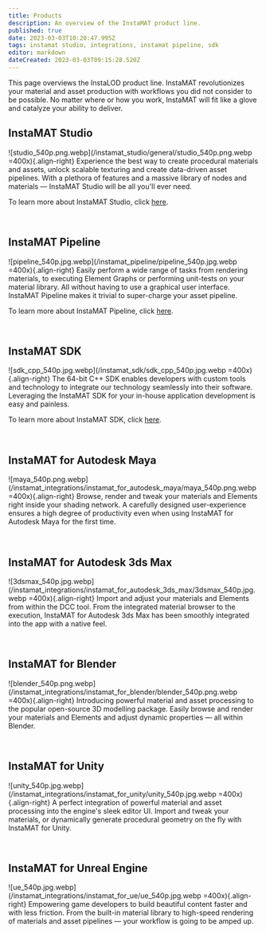 ```yaml
---
title: Products
description: An overview of the InstaMAT product line.
published: true
date: 2023-03-03T10:20:47.995Z
tags: instamat studio, integrations, instamat pipeline, sdk
editor: markdown
dateCreated: 2023-03-03T09:15:28.520Z
---
```


This page overviews the InstaLOD product line. InstaMAT revolutionizes your material and asset production with workflows you did not consider to be possible. No matter where or how you work, InstaMAT will fit like a glove and catalyze your ability to deliver.

## InstaMAT Studio

![studio_540p.png.webp](/instamat_studio/general/studio_540p.png.webp =400x){.align-right} Experience the best way to create procedural materials and assets, unlock scalable texturing and create data-driven asset pipelines. With a plethora of features and a massive library of nodes and materials — InstaMAT Studio will be all you'll ever need.

To learn more about InstaMAT Studio, click [here](/Products/InstaMAT_Studio).

<br style="clear: right;"/>

## InstaMAT Pipeline
![pipeline_540p.jpg.webp](/instamat_pipeline/pipeline_540p.jpg.webp =400x){.align-right} Easily perform a wide range of tasks from rendering materials, to executing Element Graphs or performing unit-tests on your material library. All without having to use a graphical user interface. InstaMAT Pipeline makes it trivial to super-charge your asset pipeline.

To learn more about InstaMAT Pipeline, click [here]().

<br style="clear: right;"/>

## InstaMAT SDK
![sdk_cpp_540p.jpg.webp](/instamat_sdk/sdk_cpp_540p.jpg.webp =400x){.align-right} The 64-bit C++ SDK enables developers with custom tools and technology to integrate our technology seamlessly into their software. Leveraging the InstaMAT SDK for your in-house application development is easy and painless.

To learn more about InstaMAT SDK, click [here]().

<br style="clear: right;"/>

## InstaMAT for Autodesk Maya
![maya_540p.png.webp](/instamat_integrations/instamat_for_autodesk_maya/maya_540p.png.webp =400x){.align-right} Browse, render and tweak your materials and Elements right inside your shading network. A carefully designed user-experience ensures a high degree of productivity even when using InstaMAT for Autodesk Maya for the first time.

<br style="clear: right;"/>

## InstaMAT for Autodesk 3ds Max
![3dsmax_540p.jpg.webp](/instamat_integrations/instamat_for_autodesk_3ds_max/3dsmax_540p.jpg.webp =400x){.align-right} Import and adjust your materials and Elements from within the DCC tool. From the integrated material browser to the execution, InstaMAT for Autodesk 3ds Max has been smoothly integrated into the app with a native feel.

<br style="clear: right;"/>

## InstaMAT for Blender
![blender_540p.png.webp](/instamat_integrations/instamat_for_blender/blender_540p.png.webp =400x){.align-right} Introducing powerful material and asset processing to the popular open-source 3D modelling package. Easily browse and render your materials and Elements and adjust dynamic properties — all within Blender.

<br style="clear: right;"/>

## InstaMAT for Unity
![unity_540p.jpg.webp](/instamat_integrations/instamat_for_unity/unity_540p.jpg.webp =400x){.align-right} A perfect integration of powerful material and asset processing into the engine's sleek editor UI. Import and tweak your materials, or dynamically generate procedural geometry on the fly with InstaMAT for Unity.

<br style="clear: right;"/>

## InstaMAT for Unreal Engine
![ue_540p.jpg.webp](/instamat_integrations/instamat_for_ue/ue_540p.jpg.webp =400x){.align-right} Empowering game developers to build beautiful content faster and with less friction. From the built-in material library to high-speed rendering of materials and asset pipelines — your workflow is going to be amped up.

<br style="clear: right;"/>